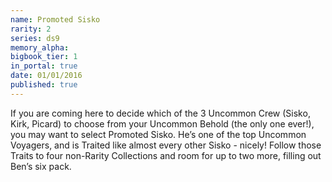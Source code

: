 ```yaml
---
name: Promoted Sisko
rarity: 2
series: ds9
memory_alpha:
bigbook_tier: 1
in_portal: true
date: 01/01/2016
published: true
---
```


If you are coming here to decide which of the 3 Uncommon Crew (Sisko, Kirk, Picard) to choose from your Uncommon Behold (the only one ever!), you may want to select Promoted Sisko. He’s one of the top Uncommon Voyagers, and is Traited like almost every other Sisko - nicely! Follow those Traits to four non-Rarity Collections and room for up to two more, filling out Ben’s six pack.
